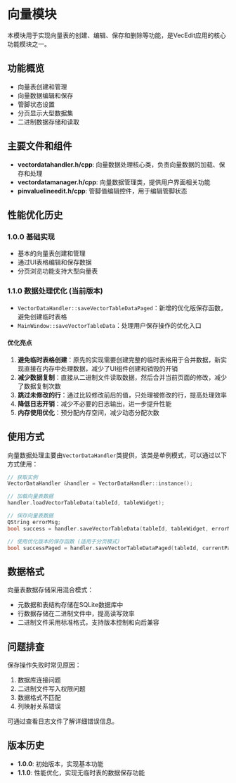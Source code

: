 # 向量模块

本模块用于实现向量表的创建、编辑、保存和删除等功能，是VecEdit应用的核心功能模块之一。

## 功能概览

- 向量表创建和管理
- 向量数据编辑和保存
- 管脚状态设置
- 分页显示大型数据集
- 二进制数据存储和读取

## 主要文件和组件

- **vectordatahandler.h/cpp**: 向量数据处理核心类，负责向量数据的加载、保存和处理
- **vectordatamanager.h/cpp**: 向量数据管理类，提供用户界面相关功能
- **pinvaluelineedit.h/cpp**: 管脚值编辑控件，用于编辑管脚状态

## 性能优化历史

### 1.0.0 基础实现

- 基本的向量表创建和管理
- 通过UI表格编辑和保存数据
- 分页浏览功能支持大型向量表

### 1.1.0 数据处理优化 (当前版本)

- `VectorDataHandler::saveVectorTableDataPaged`：新增的优化版保存函数，避免创建临时表格
- `MainWindow::saveVectorTableData`：处理用户保存操作的优化入口

#### 优化亮点

1. **避免临时表格创建**：原先的实现需要创建完整的临时表格用于合并数据，新实现直接在内存中处理数据，减少了UI组件创建和销毁的开销
2. **减少数据复制**：直接从二进制文件读取数据，然后合并当前页面的修改，减少了数据复制次数
3. **跳过未修改的行**：通过比较修改前后的值，只处理被修改的行，提高处理效率
4. **降低日志开销**：减少不必要的日志输出，进一步提升性能
5. **内存使用优化**：预分配内存空间，减少动态分配次数

## 使用方式

向量数据处理主要由`VectorDataHandler`类提供，该类是单例模式，可以通过以下方式使用：

```cpp
// 获取实例
VectorDataHandler &handler = VectorDataHandler::instance();

// 加载向量表数据
handler.loadVectorTableData(tableId, tableWidget);

// 保存向量表数据
QString errorMsg;
bool success = handler.saveVectorTableData(tableId, tableWidget, errorMsg);

// 使用优化版本的保存函数 (适用于分页模式)
bool successPaged = handler.saveVectorTableDataPaged(tableId, currentPageWidget, currentPage, pageSize, totalRows, errorMsg);
```

## 数据格式

向量表数据存储采用混合模式：

- 元数据和表结构存储在SQLite数据库中
- 行数据存储在二进制文件中，提高读写效率
- 二进制文件采用标准格式，支持版本控制和向后兼容

## 问题排查

保存操作失败时常见原因：

1. 数据库连接问题
2. 二进制文件写入权限问题
3. 数据格式不匹配
4. 列映射关系错误

可通过查看日志文件了解详细错误信息。

## 版本历史

- **1.0.0**: 初始版本，实现基本功能
- **1.1.0**: 性能优化，实现无临时表的数据保存功能
